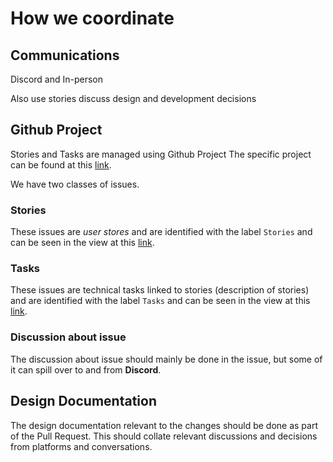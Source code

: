 # How we coordinate

## Communications
Discord and In-person

Also use stories discuss design and development decisions
## Github Project
Stories and Tasks are managed using Github Project
The specific project can be found at this [link](https://github.com/orgs/CSCI-5828-Foundations-Sftware-Engr/projects/3/).

We have two classes of issues. 
### Stories
These issues are *user stores* and are identified with the label `Stories` and can be seen in the view at this [link](https://github.com/orgs/CSCI-5828-Foundations-Sftware-Engr/projects/3/views/9).

### Tasks
These issues are technical tasks linked to stories (description of stories) and are identified with the label `Tasks` and can be seen in the view at this [link](https://github.com/orgs/CSCI-5828-Foundations-Sftware-Engr/projects/3/views/10).

### Discussion about issue
The discussion about issue should mainly be done in the issue, but some of it can spill over to and from **Discord**.

## Design Documentation

The design documentation relevant to the changes should be done as part of the Pull Request.
This should collate relevant discussions and decisions from platforms and conversations.